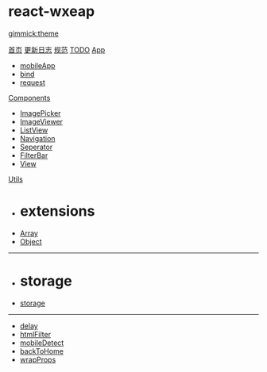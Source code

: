 # react-wxeap
[gimmick:theme](yeti)

[首页](index.md)
[更新日志](CHANGELOG.md)
[规范](RULES.md)
[TODO](TODO.md)
[App]()

* [mobileApp](./app/mobileApp.md)
* [bind](./app/bind.md)
* [request](./app/request.md)

[Components]()

* [ImagePicker](./components/ImagePicker.md)
* [ImageViewer](./components/ImageViewer.md)
* [ListView](./components/ListView.md)
* [Navigation](./components/Navigation.md)
* [Seperator](./components/Seperator.md)
* [FilterBar](./components/FilterBar.md)
* [View](./components/View.md)

[Utils]()

* # extensions
* [Array](./utils/extensions/array.md)
* [Object](./utils/object.md)
- - - -
* # storage
* [storage](./utils/storage.md)
- - - - 
* [delay](./utils/delay.md)
* [htmlFilter](./utils/htmlFilter.md)
* [mobileDetect](./utils/mobileDetect.md)
* [backToHome](./utils/backToHome.md)
* [wrapProps](./utils/wrapProps.md)